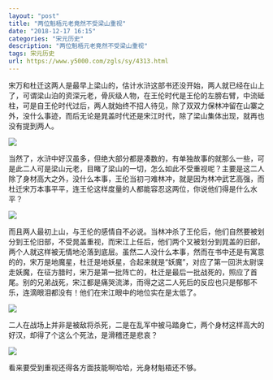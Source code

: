```yaml
---
layout: "post"
title: "两位魁梧元老竟然不受梁山重视"
date: "2018-12-17 16:15"
categories: "宋元历史"
description: "两位魁梧元老竟然不受梁山重视"
tags: 宋元历史
url: https://www.y5000.com/zgls/sy/4313.html
---
```






宋万和杜迁这两人是最早上梁山的，估计水浒这部书还没开始，两人就已经在山上了，可谓梁山泊的资深元老，骨灰级人物，在王伦时代是王伦的左膀右臂，中流砥柱，可是自王伦时代过后，两人就始终不招人待见，除了双双力保林冲留在山寨之外，没什么事迹，而后无论是晁盖时代还是宋江时代，除了梁山集体出现，就再也没有提到两人。

![](https://img.y5000.com/uploads/allimg/161101/8-161101144519615.jpg)

当然了，水浒中好汉虽多，但绝大部分都是凑数的，有单独故事的就那么一些，可是此二人可是梁山元老，目睹了梁山的一切，怎么如此不受重视呢？主要是这二人除了身材高大之外，没什么本事，王伦当初刁难林冲，就是因为林冲武艺高强，而杜迁宋万本事平平，连王伦这样度量的人都能容忍这两位，你说他们得是什么水平？

![](https://img.y5000.com/uploads/allimg/161101/8-16110114452T41.jpg)

而且两人最初上山，与王伦的感情自不必说。当林冲杀了王伦后，他们自然要被划分到王伦旧部，不受晁盖重视，而宋江上任后，他们两个又被划分到晁盖的旧部，两个人就这样被无情地沦落到底层。虽然二人没什么本事，然而在书中还是有寓意的的，宋万是地魔星，杜迁是地妖星，合起来就是“妖魔”，对应了第一回洪太尉误走妖魔，在征方腊时，宋万是第一批阵亡的，杜迁是最后一批战死的，照应了首尾。别的兄弟战死，宋江都是痛哭流涕，而得之这二人死后的反应也只是郁郁不乐，连滴眼泪都没有！他们在宋江眼中的地位实在是太低了。

![](https://img.y5000.com/uploads/allimg/161101/8-16110114453OC.jpg)

二人在战场上并非是被敌将杀死，二是在乱军中被马踏身亡，两个身材这样高大的好汉，却得了个这么个死法，是滑稽还是悲哀？

![](https://img.y5000.com/uploads/allimg/161101/8-1611011445461A.jpg)

看来要受到重视还得各方面技能啊哈哈，光身材魁梧还不够。
